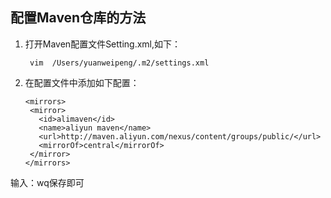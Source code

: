 ## 配置Maven仓库的方法

1. 打开Maven配置文件Setting.xml,如下：  

        vim  /Users/yuanweipeng/.m2/settings.xml

2. 在配置文件中添加如下配置：

       <mirrors>
        <mirror>
          <id>alimaven</id>
          <name>aliyun maven</name>
          <url>http://maven.aliyun.com/nexus/content/groups/public/</url>
          <mirrorOf>central</mirrorOf>        
        </mirror>
       </mirrors>
      
输入：wq保存即可
